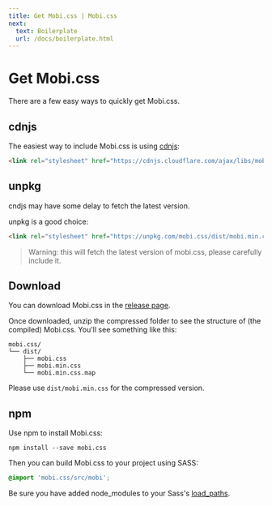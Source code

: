 ```yaml
---
title: Get Mobi.css | Mobi.css
next:
  text: Boilerplate
  url: /docs/boilerplate.html
---
```


# Get Mobi.css

There are a few easy ways to quickly get Mobi.css.

## cdnjs

The easiest way to include Mobi.css is using [cdnjs](https://cdnjs.com/libraries/mobi.css):

```html
<link rel="stylesheet" href="https://cdnjs.cloudflare.com/ajax/libs/mobi.css/2.0.0-alpha.7/mobi.min.css" />
```

## unpkg

cndjs may have some delay to fetch the latest version.

unpkg is a good choice:

```html
<link rel="stylesheet" href="https://unpkg.com/mobi.css/dist/mobi.min.css" />
```

> Warning: this will fetch the latest version of mobi.css, please carefully include it.

## Download

You can download Mobi.css in the [release page](https://github.com/mobi-css/mobi.css/releases).

Once downloaded, unzip the compressed folder to see the structure of (the compiled) Mobi.css. You'll see something like this:

```shell
mobi.css/
└── dist/
    ├── mobi.css
    ├── mobi.min.css
    └── mobi.min.css.map
```

Please use `dist/mobi.min.css` for the compressed version.

## npm

Use npm to install Mobi.css:

```shell
npm install --save mobi.css
```

Then you can build Mobi.css to your project using SASS:

```scss
@import 'mobi.css/src/mobi';
```

Be sure you have added node\_modules to your Sass's [load_paths](http://stackoverflow.com/questions/6502313/sass-import-a-file-from-a-different-directory).
